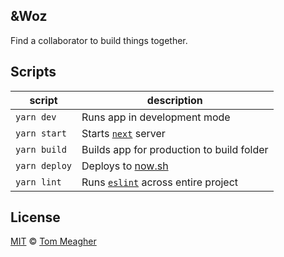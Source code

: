 ## &Woz

Find a collaborator to build things together.

## Scripts

| script        | description                                                |
| ------------- | ---------------------------------------------------------- |
| `yarn dev`    | Runs app in development mode                               |
| `yarn start`  | Starts [`next`](https://nextjs.org) server                 |
| `yarn build`  | Builds app for production to build folder                  |
| `yarn deploy` | Deploys to [now.sh](https://zeit.co/now)                   |
| `yarn lint`   | Runs [`eslint`](https://eslint.org/) across entire project |

## License

[MIT](LICENSE) © [Tom Meagher](https://meagher.co)
